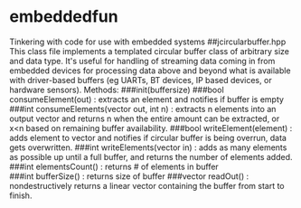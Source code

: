 # embeddedfun
Tinkering with code for use with embedded systems
##jcircularbuffer.hpp
This class file implements a templated circular buffer class of arbitrary size and data type.  It's useful for handling of streaming data coming in from embedded devices for processing data above and beyond what is available with driver-based buffers (eg UARTs, BT devices, IP based devices, or hardware sensors).
Methods:
###init(buffersize)
###bool consumeElement(out) : extracts an element and notifies if buffer is empty
###int consumeElements(vector out, int n) : extracts n elements into an output vector and returns n when the entire amount can be extracted, or x<n based on remaining buffer availability.
###bool writeElement(element) : adds element to vector and notifies if circular buffer is being overrun, data gets overwritten.
###int writeElements(vector in) : adds as many elements as possible up until a full buffer, and returns the number of elements added.
###int elementsCount() : returns # of elements in buffer                                                                                                                                                    
###int bufferSize() : returns size of buffer
###vector readOut() : nondestructively returns a linear vector containing the buffer from start to finish.                                                                                                                                                    
                                                                                                                                                    
